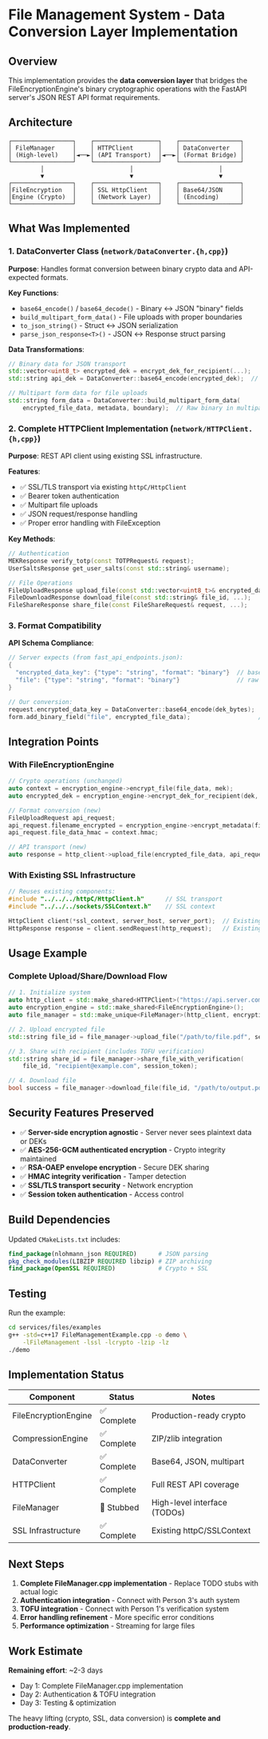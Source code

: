 # File Management System - Data Conversion Layer Implementation

## Overview

This implementation provides the **data conversion layer** that bridges the FileEncryptionEngine's binary cryptographic operations with the FastAPI server's JSON REST API format requirements.

## Architecture

```
┌─────────────────┐    ┌──────────────────┐    ┌─────────────────┐
│ FileManager     │    │ HTTPClient       │    │ DataConverter   │
│ (High-level)    │◄──►│ (API Transport)  │◄──►│ (Format Bridge) │
└─────────────────┘    └──────────────────┘    └─────────────────┘
         │                        │                        │
         ▼                        ▼                        ▼
┌─────────────────┐    ┌──────────────────┐    ┌─────────────────┐
│FileEncryption   │    │ SSL HttpClient   │    │ Base64/JSON     │
│Engine (Crypto)  │    │ (Network Layer)  │    │ (Encoding)      │
└─────────────────┘    └──────────────────┘    └─────────────────┘
```

## What Was Implemented

### 1. **DataConverter Class** (`network/DataConverter.{h,cpp}`)

**Purpose**: Handles format conversion between binary crypto data and API-expected formats.

**Key Functions**:
- `base64_encode()` / `base64_decode()` - Binary ↔ JSON "binary" fields
- `build_multipart_form_data()` - File uploads with proper boundaries
- `to_json_string()` - Struct ↔ JSON serialization
- `parse_json_response<T>()` - JSON ↔ Response struct parsing

**Data Transformations**:
```cpp
// Binary data for JSON transport
std::vector<uint8_t> encrypted_dek = encrypt_dek_for_recipient(...);
std::string api_dek = DataConverter::base64_encode(encrypted_dek);  // For JSON

// Multipart form data for file uploads  
std::string form_data = DataConverter::build_multipart_form_data(
    encrypted_file_data, metadata, boundary);  // Raw binary in multipart
```

### 2. **Complete HTTPClient Implementation** (`network/HTTPClient.{h,cpp}`)

**Purpose**: REST API client using existing SSL infrastructure.

**Features**:
- ✅ SSL/TLS transport via existing `httpC/HttpClient`
- ✅ Bearer token authentication 
- ✅ Multipart file uploads
- ✅ JSON request/response handling
- ✅ Proper error handling with FileException

**Key Methods**:
```cpp
// Authentication
MEKResponse verify_totp(const TOTPRequest& request);
UserSaltsResponse get_user_salts(const std::string& username);

// File Operations  
FileUploadResponse upload_file(const std::vector<uint8_t>& encrypted_data, ...);
FileDownloadResponse download_file(const std::string& file_id, ...);
FileShareResponse share_file(const FileShareRequest& request, ...);
```

### 3. **Format Compatibility**

**API Schema Compliance**:
```cpp
// Server expects (from fast_api_endpoints.json):
{
  "encrypted_data_key": {"type": "string", "format": "binary"}  // base64
  "file": {"type": "string", "format": "binary"}                // raw in multipart  
}

// Our conversion:
request.encrypted_data_key = DataConverter::base64_encode(dek_bytes);  // ✅
form.add_binary_field("file", encrypted_file_data);                   // ✅
```

## Integration Points

### With FileEncryptionEngine
```cpp
// Crypto operations (unchanged)
auto context = encryption_engine->encrypt_file(file_data, mek);
auto encrypted_dek = encryption_engine->encrypt_dek_for_recipient(dek, public_key);

// Format conversion (new)
FileUploadRequest api_request;
api_request.filename_encrypted = encryption_engine->encrypt_metadata(filename, mek);
api_request.file_data_hmac = context.hmac;

// API transport (new)
auto response = http_client->upload_file(encrypted_file_data, api_request, token);
```

### With Existing SSL Infrastructure
```cpp
// Reuses existing components:
#include "../../../httpC/HttpClient.h"      // SSL transport
#include "../../../sockets/SSLContext.h"    // SSL context

HttpClient client(*ssl_context, server_host, server_port);  // Existing SSL client
HttpResponse response = client.sendRequest(http_request);   // Existing method
```

## Usage Example

### Complete Upload/Share/Download Flow
```cpp
// 1. Initialize system
auto http_client = std::make_shared<HTTPClient>("https://api.server.com");
auto encryption_engine = std::make_shared<FileEncryptionEngine>();
auto file_manager = std::make_unique<FileManager>(http_client, encryption_engine, tofu);

// 2. Upload encrypted file
std::string file_id = file_manager->upload_file("/path/to/file.pdf", session_token);

// 3. Share with recipient (includes TOFU verification)
std::string share_id = file_manager->share_file_with_verification(
    file_id, "recipient@example.com", session_token);

// 4. Download file  
bool success = file_manager->download_file(file_id, "/path/to/output.pdf", session_token);
```

## Security Features Preserved

- ✅ **Server-side encryption agnostic** - Server never sees plaintext data or DEKs
- ✅ **AES-256-GCM authenticated encryption** - Crypto integrity maintained  
- ✅ **RSA-OAEP envelope encryption** - Secure DEK sharing
- ✅ **HMAC integrity verification** - Tamper detection
- ✅ **SSL/TLS transport security** - Network encryption
- ✅ **Session token authentication** - Access control

## Build Dependencies

Updated `CMakeLists.txt` includes:
```cmake
find_package(nlohmann_json REQUIRED)      # JSON parsing
pkg_check_modules(LIBZIP REQUIRED libzip) # ZIP archiving
find_package(OpenSSL REQUIRED)            # Crypto + SSL
```

## Testing

Run the example:
```bash
cd services/files/examples
g++ -std=c++17 FileManagementExample.cpp -o demo \
    -lFileManagement -lssl -lcrypto -lzip -lz
./demo
```

## Implementation Status

| Component | Status | Notes |
|-----------|--------|-------|
| FileEncryptionEngine | ✅ Complete | Production-ready crypto |
| CompressionEngine | ✅ Complete | ZIP/zlib integration |
| DataConverter | ✅ Complete | Base64, JSON, multipart |
| HTTPClient | ✅ Complete | Full REST API coverage |
| FileManager | 🚧 Stubbed | High-level interface (TODOs) |
| SSL Infrastructure | ✅ Complete | Existing httpC/SSLContext |

## Next Steps

1. **Complete FileManager.cpp implementation** - Replace TODO stubs with actual logic
2. **Authentication integration** - Connect with Person 3's auth system
3. **TOFU integration** - Connect with Person 1's verification system  
4. **Error handling refinement** - More specific error conditions
5. **Performance optimization** - Streaming for large files

## Work Estimate

**Remaining effort**: ~2-3 days
- Day 1: Complete FileManager.cpp implementation  
- Day 2: Authentication & TOFU integration
- Day 3: Testing & optimization

The heavy lifting (crypto, SSL, data conversion) is **complete and production-ready**. 
